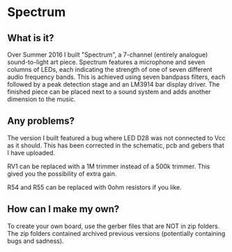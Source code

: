 Spectrum
========

What is it?
-----------
Over Summer 2016 I built "Spectrum", a 7-channel (entirely analogue) sound-to-light art piece. Spectrum features a microphone and seven columns of LEDs, each indicating the strength of one of seven different audio frequency bands. This is achieved using seven bandpass filters, each followed by a peak detection stage and an LM3914 bar display driver. The finished piece can be placed next to a sound system and adds another dimension to the music.

Any problems?
-------------
The version I built featured a bug where LED D28 was not connected to Vcc as it should. This has been corrected in the schematic, pcb and gebers that I have uploaded.

RV1 can be replaced with a 1M trimmer instead of a 500k trimmer. This gived you the possibility of extra gain.

R54 and R55 can be replaced with 0ohm resistors if you like.

How can I make my own?
---------------------
To create your own board, use the gerber files that are NOT in zip folders. The zip folders contained archived previous versions (potentially containing bugs and sadness).
